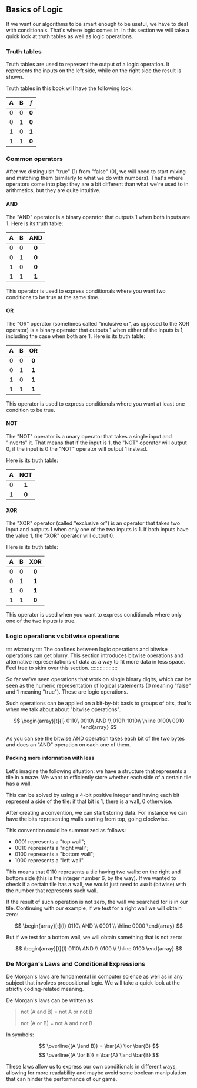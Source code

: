 Basics of Logic
---------------

If we want our algorithms to be smart enough to be useful, we have to deal with conditionals. That's where logic comes in. In this section we will take a quick look at truth tables as well as logic operations.

### Truth tables

Truth tables are used to represent the output of a logic operation. It represents the inputs on the left side, while on the right side the result is shown.

Truth tables in this book will have the following look:

| A   | B   | **$f$** |
| :-: | :-: | :-----: |
| 0   | 0   | **0**   |
| 0   | 1   | **0**   |
| 1   | 0   | **1**   |
| 1   | 1   | **0**   |

### Common operators

After we distinguish "true" (1) from "false" (0), we will need to start mixing and matching them (similarly to what we do with numbers). That's where operators come into play: they are a bit different than what we're used to in arithmetics, but they are quite intuitive.

#### AND

The "AND" operator is a binary operator that outputs 1 when both inputs are 1. Here is its truth table:

| A   | B   | **AND** |
| :-: | :-: | :-----: |
| 0   | 0   | **0**   |
| 0   | 1   | **0**   |
| 1   | 0   | **0**   |
| 1   | 1   | **1**   |

This operator is used to express conditionals where you want two conditions to be true at the same time.

#### OR

The "OR" operator (sometimes called "inclusive or", as opposed to the XOR operator) is a binary operator that outputs 1 when either of the inputs is 1, including the case when both are 1. Here is its truth table:

| A   | B   | **OR**  |
| :-: | :-: | :-----: |
| 0   | 0   | **0**   |
| 0   | 1   | **1**   |
| 1   | 0   | **1**   |
| 1   | 1   | **1**   |

This operator is used to express conditionals where you want at least one condition to be true.

#### NOT

The "NOT" operator is a unary operator that takes a single input and "inverts" it. That means that if the input is 1, the "NOT" operator will output 0, if the input is 0 the "NOT" operator will output 1 instead.

Here is its truth table:

| A   | **NOT** |
| :-: | :-----: |
| 0   | **1**   |
| 1   | **0**   |

#### XOR

The "XOR" operator (called "exclusive or") is an operator that takes two input and outputs 1 when only one of the two inputs is 1. If both inputs have the value 1, the "XOR" operator will output 0.

Here is its truth table:

| A   | B   | **XOR** |
| :-: | :-: | :-----: |
| 0   | 0   | **0**   |
| 0   | 1   | **1**   |
| 1   | 0   | **1**   |
| 1   | 1   | **0**   |

This operator is used when you want to express conditionals where only one of the two inputs is true.

### Logic operations vs bitwise operations

:::: wizardry ::::
The confines between logic operations and bitwise operations can get blurry. This section introduces bitwise operations and alternative representations of data as a way to fit more data in less space. Feel free to skim over this section.
::::::::::::::::::

So far we've seen operations that work on single binary digits, which can be seen as the numeric representation of logical statements (0 meaning "false" and 1 meaning "true"). These are logic operations.

Such operations can be applied on a bit-by-bit basis to groups of bits, that's when we talk about about "bitwise operations".

$$
\begin{array}[t]{l}
0110\ 0010\ AND \\
0101\ 1010\\ \hline
0100\ 0010
\end{array}
$$

As you can see the bitwise AND operation takes each bit of the two bytes and does an "AND" operation on each one of them.

#### Packing more information with less

Let's imagine the following situation: we have a structure that represents a tile in a maze. We want to efficiently store whether each side of a certain tile has a wall.

This can be solved by using a 4-bit positive integer and having each bit represent a side of the tile: if that bit is 1, there is a wall, 0 otherwise.

After creating a convention, we can start storing data. For instance we can have the bits representing walls starting from top, going clockwise.

This convention could be summarized as follows:

- $0001$ represents a "top wall";
- $0010$ represents a "right wall";
- $0100$ represents a "bottom wall";
- $1000$ represents a "left wall".

This means that $0110$ represents a tile having two walls: on the right and bottom side (this is the integer number 6, by the way). If we wanted to check if a certain tile has a wall, we would just need to `AND` it (bitwise) with the number that represents such wall.

If the result of such operation is not zero, the wall we searched for is in our tile. Continuing with our example, if we test for a right wall we will obtain zero:

$$
\begin{array}[t]{l}
0110\ AND \\
0001 \\ \hline
0000
\end{array}
$$

But if we test for a bottom wall, we will obtain something that is not zero:

$$
\begin{array}[t]{l}
0110\ AND \\
0100 \\ \hline
0100
\end{array}
$$

### De Morgan's Laws and Conditional Expressions

De Morgan's laws are fundamental in computer science as well as in any subject that involves propositional logic. We will take a quick look at the strictly coding-related meaning.

De Morgan's laws can be written as:

> not (A and B) = not A or not B
>
> not (A or B) = not A and not B

In symbols:

$$ \overline{(A \land B)} = \bar{A} \lor \bar{B} $$
$$ \overline{(A \lor B)} = \bar{A} \land \bar{B} $$

These laws allow us to express our own conditionals in different ways, allowing for more readability and maybe avoid some boolean manipulation that can hinder the performance of our game.
